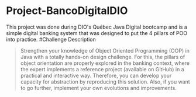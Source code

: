 # Project-BancoDigitalDIO
This project was done during DIO's Québec Java Digital bootcamp and is a simple digital banking system that was designed to put the 4 pillars of POO into practice.
#Challenge Description
> Strengthen your knowledge of Object Oriented Programming (OOP) in Java with a totally hands-on design challenge. For this, the pillars of object orientation are properly explored in the banking context, where the expert implements a reference project (available on GitHub) in a practical and interactive way. Therefore, you can develop your capacity for abstraction by reproducing this solution. Also, if you want to go further, implement your own evolutions and improvements.
